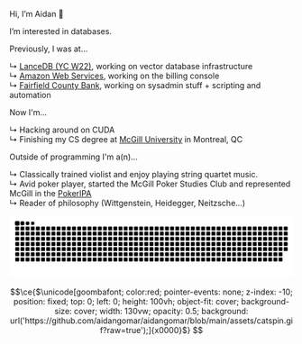 Hi, I’m Aidan 👋 

I’m interested in databases.

Previously, I was at...

↳ <u><a href="https://lancedb.com/" target="_blank">LanceDB (YC W22)</a></u>, working on vector database infrastructure\
↳ <u><a href="https://aws.amazon.com/" target="_blank">Amazon Web Services</a></u>, working on the billing console\
↳ <u><a href="https://www.fairfieldcountybank.com/" target="_blank">Fairfield County Bank</a></u>, working on sysadmin stuff + scripting and automation

Now I'm...

↳ Hacking around on CUDA\
↳ Finishing my CS degree at <u><a href="https://www.mcgill.ca/" target="_blank">McGill University</a></u> in Montreal, QC

Outside of programming I'm a(n)...

↳ Classically trained violist and enjoy playing string quartet music.\
↳ Avid poker player, started the McGill Poker Studies Club and represented McGill in the <u><a href="https://pokeripa.com/" target="_blank">PokerIPA</a></u>\
↳ Reader of philosophy (Wittgenstein, Heidegger, Neitzsche...) 

<picture>
  <source media="(prefers-color-scheme: dark)" srcset="https://raw.githubusercontent.com/aidangomar/aidangomar/output/github-contribution-grid-snake-dark.svg">
  <source media="(prefers-color-scheme: light)" srcset="https://raw.githubusercontent.com/aidangomar/aidangomar/output/github-contribution-grid-snake.svg">
  <img alt="github contribution grid snake animation" src="https://raw.githubusercontent.com/aidangomar/aidangomar/output/github-contribution-grid-snake.svg">
</picture>

```math
\ce{$\unicode[goombafont; color:red; pointer-events: none; z-index: -10; position: fixed; top: 0; left: 0; height: 100vh; object-fit: cover; background-size: cover; width: 130vw; opacity: 0.5; background: url('https://github.com/aidangomar/aidangomar/blob/main/assets/catspin.gif?raw=true');]{x0000}$}
